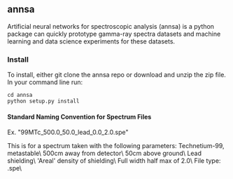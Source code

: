 ## annsa

Artificial neural networks for spectroscopic analysis (annsa) is a python package can quickly prototype gamma-ray spectra datasets and machine learning and data science experiments for these datasets. 

### Install

To install, either git clone the annsa repo or download and unzip the zip file. In your command line run:

```
cd annsa
python setup.py install
```

#### Standard Naming Convention for Spectrum Files
Ex. 
"99MTc\_500.0\_50.0\_lead\_0.0\_2.0.spe"

This is for a spectrum taken with the following parameters:
Technetium-99, metastable\\
500cm away from detector\\
50cm above ground\\
Lead shielding\\
'Areal' density of shielding\\
Full width half max of 2.0\\
File type: .spe\\






